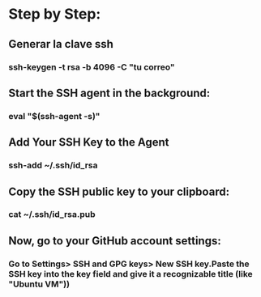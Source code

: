 # Step by Step:
## Generar la clave ssh
### ssh-keygen -t rsa -b 4096 -C "tu correo"
## Start the SSH agent in the background:
### eval "$(ssh-agent -s)"
## Add Your SSH Key to the Agent
### ssh-add ~/.ssh/id_rsa
## Copy the SSH public key to your clipboard:
### cat ~/.ssh/id_rsa.pub 
## Now, go to your GitHub account settings:
### Go to Settings> SSH and GPG keys> New SSH key.Paste the SSH key into the key field and give it a recognizable title (like "Ubuntu VM"))
